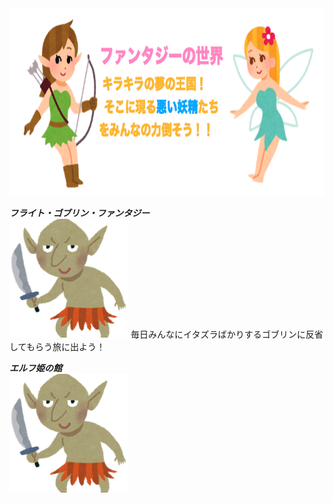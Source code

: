 <img src="fun.png" width="800" height="300"/>

***フライト・ゴブリン・ファンタジー***<br>
<img src="gob.png" width="190" height="190"/>
毎日みんなにイタズラばかりするゴブリンに反省してもらう旅に出よう！<br>

***エルフ姫の館***<br>
<img src="gob.png" width="190" height="190"/>
